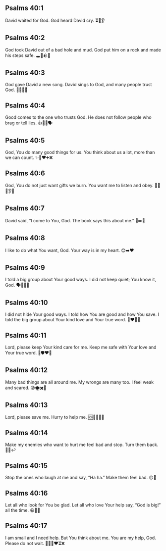 ## Psalms 40:1
David waited for God. God heard David cry. ⏳🙏👂
## Psalms 40:2
God took David out of a bad hole and mud. God put him on a rock and made his steps safe. 🕳️🫴🪨👣
## Psalms 40:3
God gave David a new song. David sings to God, and many people trust God. 🎵🙌👀🤝
## Psalms 40:4
Good comes to the one who trusts God. He does not follow people who brag or tell lies. 👍🙏🚫🗣️
## Psalms 40:5
God, You do many good things for us. You think about us a lot, more than we can count. ✨🧠❤️➕❌
## Psalms 40:6
God, You do not just want gifts we burn. You want me to listen and obey. 🎁🔥❌👂✅
## Psalms 40:7
David said, “I come to You, God. The book says this about me.” 📖➡️🙏
## Psalms 40:8
I like to do what You want, God. Your way is in my heart. 😊➡️❤️
## Psalms 40:9
I told a big group about Your good ways. I did not keep quiet; You know it, God. 🗣️👥👥✅
## Psalms 40:10
I did not hide Your good ways. I told how You are good and how You save. I told the big group about Your kind love and Your true word. 💬❤️🛟👥
## Psalms 40:11
Lord, please keep Your kind care for me. Keep me safe with Your love and Your true word. 🙏🛡️❤️📖
## Psalms 40:12
Many bad things are all around me. My wrongs are many too. I feel weak and scared. 😟🌪️✖️🫣
## Psalms 40:13
Lord, please save me. Hurry to help me. 🆘🏃‍♂️💨🙏
## Psalms 40:14
Make my enemies who want to hurt me feel bad and stop. Turn them back. 🚫👿↩️
## Psalms 40:15
Stop the ones who laugh at me and say, “Ha ha.” Make them feel bad. 😠🙊
## Psalms 40:16
Let all who look for You be glad. Let all who love Your help say, “God is big!” all the time. 😀🙌🔁
## Psalms 40:17
I am small and I need help. But You think about me. You are my help, God. Please do not wait. 🧒🤲🧠❤️⏳❌
